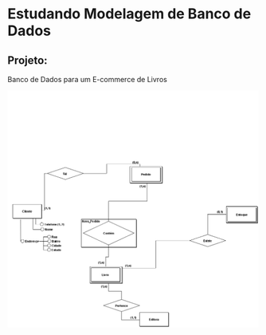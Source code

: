 <h1> Estudando Modelagem de Banco de Dados </h1>
 
<h2> Projeto:  </h2>
<p> <e> Banco de Dados para um E-commerce de Livros </e> </p>

<img src="DocRef/DER_DiagramaEntidadeRelacionamento.png"/>

